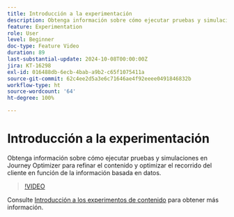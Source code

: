 ```yaml
---
title: Introducción a la experimentación
description: Obtenga información sobre cómo ejecutar pruebas y simulaciones en Journey Optimizer para refinar el contenido y optimizar el recorrido del cliente en función de la información basada en datos.
feature: Experimentation
role: User
level: Beginner
doc-type: Feature Video
duration: 89
last-substantial-update: 2024-10-08T00:00:00Z
jira: KT-16298
exl-id: 016488db-6ecb-4bab-a9b2-c65f1075411a
source-git-commit: 62c4ee2d5a3e6c71646ae4f92eeee0491846832b
workflow-type: ht
source-wordcount: '64'
ht-degree: 100%

---
```


# Introducción a la experimentación

Obtenga información sobre cómo ejecutar pruebas y simulaciones en Journey Optimizer para refinar el contenido y optimizar el recorrido del cliente en función de la información basada en datos.

>[!VIDEO](https://video.tv.adobe.com/v/3434963/?learn=on)

Consulte [Introducción a los experimentos de contenido](https://experienceleague.adobe.com/es/docs/journey-optimizer/using/content-management/content-experiment/get-started-experiment) para obtener más información.

